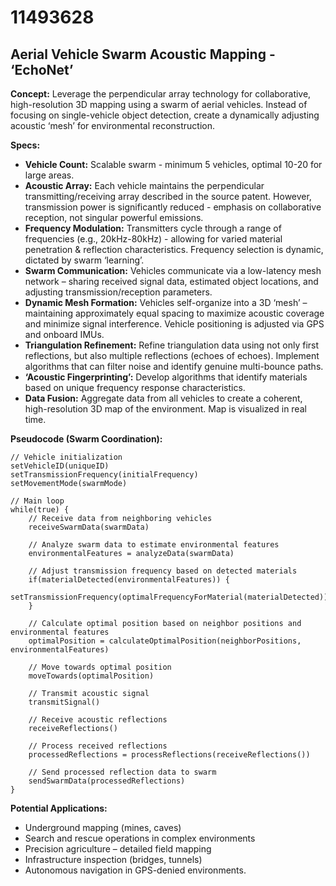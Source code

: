 # 11493628

## Aerial Vehicle Swarm Acoustic Mapping - ‘EchoNet’

**Concept:** Leverage the perpendicular array technology for collaborative, high-resolution 3D mapping using a swarm of aerial vehicles. Instead of focusing on single-vehicle object detection, create a dynamically adjusting acoustic ‘mesh’ for environmental reconstruction.

**Specs:**

*   **Vehicle Count:** Scalable swarm - minimum 5 vehicles, optimal 10-20 for large areas.
*   **Acoustic Array:** Each vehicle maintains the perpendicular transmitting/receiving array described in the source patent. However, transmission power is significantly reduced - emphasis on collaborative reception, not singular powerful emissions.
*   **Frequency Modulation:** Transmitters cycle through a range of frequencies (e.g., 20kHz-80kHz) - allowing for varied material penetration & reflection characteristics. Frequency selection is dynamic, dictated by swarm ‘learning’.
*   **Swarm Communication:** Vehicles communicate via a low-latency mesh network – sharing received signal data, estimated object locations, and adjusting transmission/reception parameters.
*   **Dynamic Mesh Formation:** Vehicles self-organize into a 3D ‘mesh’ – maintaining approximately equal spacing to maximize acoustic coverage and minimize signal interference. Vehicle positioning is adjusted via GPS and onboard IMUs.
*   **Triangulation Refinement:**  Refine triangulation data using not only first reflections, but also multiple reflections (echoes of echoes). Implement algorithms that can filter noise and identify genuine multi-bounce paths.
*   **‘Acoustic Fingerprinting’:**  Develop algorithms that identify materials based on unique frequency response characteristics.
*   **Data Fusion:** Aggregate data from all vehicles to create a coherent, high-resolution 3D map of the environment. Map is visualized in real time.

**Pseudocode (Swarm Coordination):**

```
// Vehicle initialization
setVehicleID(uniqueID)
setTransmissionFrequency(initialFrequency)
setMovementMode(swarmMode)

// Main loop
while(true) {
    // Receive data from neighboring vehicles
    receiveSwarmData(swarmData)

    // Analyze swarm data to estimate environmental features
    environmentalFeatures = analyzeData(swarmData)

    // Adjust transmission frequency based on detected materials
    if(materialDetected(environmentalFeatures)) {
        setTransmissionFrequency(optimalFrequencyForMaterial(materialDetected))
    }

    // Calculate optimal position based on neighbor positions and environmental features
    optimalPosition = calculateOptimalPosition(neighborPositions, environmentalFeatures)

    // Move towards optimal position
    moveTowards(optimalPosition)

    // Transmit acoustic signal
    transmitSignal()

    // Receive acoustic reflections
    receiveReflections()

    // Process received reflections
    processedReflections = processReflections(receiveReflections())

    // Send processed reflection data to swarm
    sendSwarmData(processedReflections)
}
```

**Potential Applications:**

*   Underground mapping (mines, caves)
*   Search and rescue operations in complex environments
*   Precision agriculture – detailed field mapping
*   Infrastructure inspection (bridges, tunnels)
*   Autonomous navigation in GPS-denied environments.